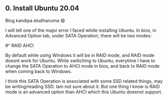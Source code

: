 ## 0. Install Ubuntu 20.04
Blog kandipa eludhanuma :smile:

I will tell one of the major error I faced whiile installing Ubuntu.
In bios, in Advanced Option tab, under SATA Operation, there will be two modes:
  
  #^  RAID
  AHCI

By default while using Windows it will be in RAID mode, and RAID mode doesnt work for Ubuntu. 
While switiching to Ubuntu, everytime I have to change the SATA Operation to AHCI mode in bios, and back to RAID mode when coming back to Windows.

I think this SATA Operation is associated with some SSD related things, may be writing/reading SSD. Iam not sure about it. 
But one thing I know is RAID mode is an advanced option than AHCI which this Ubuntu doesnot support. 
